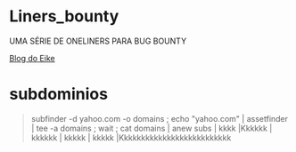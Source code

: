 # Liners_bounty
UMA SÉRIE DE ONELINERS PARA BUG BOUNTY

[Blog do Eike](https://ei7hacker.blogspot.com/)

# subdominios

> subfinder -d yahoo.com -o domains ; echo "yahoo.com" | assetfinder | tee -a domains ; wait ; cat domains | anew subs | kkkk |Kkkkkk | kkkkkk | kkkkk | kkkkk |Kkkkkkkkkkkkkkkkkkkkkkkkkk
